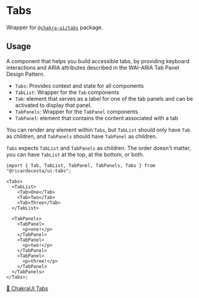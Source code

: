 # Tabs

Wrapper for [`@chakra-ui/tabs`](https://github.com/chakra-ui/chakra-ui/tree/main/packages/components/tabs) package.

## Usage

A component that helps you build accessible tabs, by providing keyboard interactions and ARIA attributes described in the WAI-ARIA Tab Panel Design Pattern.

- `Tabs`: Provides context and state for all components
- `TabList`: Wrapper for the `Tab` components
- `Tab`: element that serves as a label for one of the tab panels and can be activated to display that panel.
- `TabPanels`: Wrapper for the `TabPanel` components
- `TabPanel`: element that contains the content associated with a tab

You can render any element within `Tabs`, but `TabList` should only have `Tab` as children, and `TabPanels` should have `TabPanel` as children.

`Tabs` expects `TabList` and `TabPanels` as children. The order doesn't matter, you can have `TabList` at the top, at the bottom, or both.

```tsx
import { Tab, TabList, TabPanel, TabPanels, Tabs } from "@ricardocosta/ui-tabs";

<Tabs>
  <TabList>
    <Tab>One</Tab>
    <Tab>Two</Tab>
    <Tab>Three</Tab>
  </TabList>

  <TabPanels>
    <TabPanel>
      <p>one!</p>
    </TabPanel>
    <TabPanel>
      <p>two!</p>
    </TabPanel>
    <TabPanel>
      <p>three!</p>
    </TabPanel>
  </TabPanels>
</Tabs>;
```

[🔗 ChakraUI Tabs](https://chakra-ui.com/docs/components/tabs)
